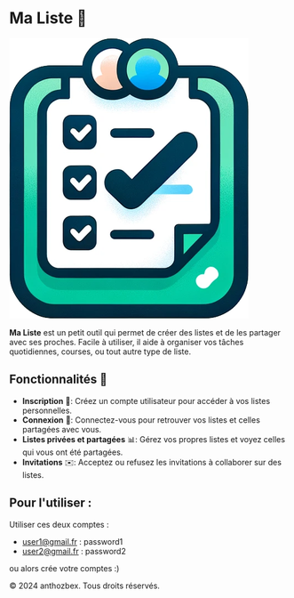 # Ma Liste 📝

![Logo de Ma Liste](/static/images/logo-ma-liste.png)

**Ma Liste** est un petit outil qui permet de créer des listes et de les partager avec ses proches. Facile à utiliser, il aide à organiser vos tâches quotidiennes, courses, ou tout autre type de liste.

## Fonctionnalités 🌟

- **Inscription** 🔐: Créez un compte utilisateur pour accéder à vos listes personnelles.
- **Connexion** 🔑: Connectez-vous pour retrouver vos listes et celles partagées avec vous.
- **Listes privées et partagées** 📊: Gérez vos propres listes et voyez celles qui vous ont été partagées.
- **Invitations** ✉️: Acceptez ou refusez les invitations à collaborer sur des listes.


## Pour l'utiliser :

Utiliser ces deux comptes :
- user1@gmail.fr : password1
- user2@gmail.fr : password2

ou alors crée votre comptes :)

© 2024 anthozbex. Tous droits réservés.